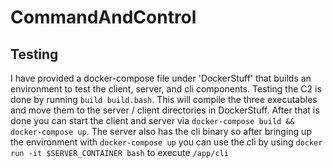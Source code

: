 # CommandAndControl

## Testing

I have provided a docker-compose file under 'DockerStuff' that builds
an environment to test the client, server, and cli components. Testing
the C2 is done by running `build build.bash`. This will compile the
three executables and move them to the server / client directories in
DockerStuff. After that is done you can start the client and server via
`docker-compose build && docker-compose up`. The server also has the cli
binary so after bringing up the environment with `docker-compose up` you
can use the cli by using `docker run -it $SERVER_CONTAINER bash` to
execute `/app/cli`

